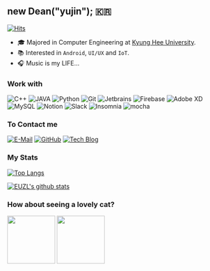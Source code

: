 ## new Dean("yujin"); 🇰🇷 
[![Hits](https://hits.seeyoufarm.com/api/count/incr/badge.svg?url=https%3A%2F%2Fgithub.com%2Feuzl)](https://hits.seeyoufarm.com) 
- 🎓 Majored in Computer Engineering at [Kyung Hee University](https://khu.ac.kr).
- 📚 Interested in `Android`, `UI/UX` and `IoT`.
- 🎧 Music is my LIFE...


### Work with
![C++](https://img.shields.io/badge/C++-00599C?style=for-the-badge&logoColor=white&logo=c)
![JAVA](https://img.shields.io/badge/Java-007396?style=for-the-badge&logoColor=white&logo=Java)
![Python](https://img.shields.io/badge/Python-3776AB?style=for-the-badge&logoColor=white&logo=python)
![Git](https://img.shields.io/badge/Git-F05032?style=for-the-badge&logoColor=white&logo=git)
![Jetbrains](https://img.shields.io/badge/JetBrains-000000?style=for-the-badge&logoColor=white&logo=JetBrains)
![Firebase](https://img.shields.io/badge/Firebase-FFCA28?style=for-the-badge&logoColor=white&logo=Firebase)
![Adobe XD](https://img.shields.io/badge/Adobe_XD-FF26BE?style=for-the-badge&logoColor=white&logo=adobe%20xd)
![MySQL](https://img.shields.io/badge/MySQL-447A91?style=for-the-badge&logoColor=white&logo=mysql)
![Notion](https://img.shields.io/badge/Notion-000000?style=for-the-badge&logoColor=white&logo=notion)
![Slack](https://img.shields.io/badge/Slack-4A154B?style=for-the-badge&logoColor=white&logo=slack)
![Insomnia](https://img.shields.io/badge/Insomnia-5849BE?style=for-the-badge&logoColor=white&logo=insomnia)
![mocha](https://img.shields.io/badge/matcha_latte-47A24B?style=for-the-badge&logoColor=white&logo=mocha)
<!-- Badges are made with shields.io -->


### To Contact me
[![E-Mail](https://img.shields.io/badge/email-D14836?style=for-the-badge&logoColor=white&logo=gmail)](mailto:dldbwls1025@gmail.com)
[![GitHub](https://img.shields.io/badge/GitHub-000000?style=for-the-badge&logoColor=white&logo=github)](https://github.com/euzl)
[![Tech Blog](https://img.shields.io/badge/Tech%20Blog-800000?style=for-the-badge&logoColor=white&logo=blogger)](https://euzl.github.io)


### My Stats
[![Top Langs](https://github-readme-stats.vercel.app/api/top-langs/?username=euzl&hide=html&layout=compact)](https://github.com/anuraghazra/github-readme-stats)  

[![EUZL's github stats](https://github-readme-stats.vercel.app/api?username=euzl&cound_private=true&show_icons=true)](https://github.com/anuraghazra/github-readme-stats)

### How about seeing a lovely cat?
<img src="https://user-images.githubusercontent.com/37680108/87256621-469a1980-c4cf-11ea-98d2-3bb47221913f.png" height="110" > <img src="https://user-images.githubusercontent.com/37680108/87256656-95e04a00-c4cf-11ea-8d3d-4d7d207bcc2b.png" height="110">
